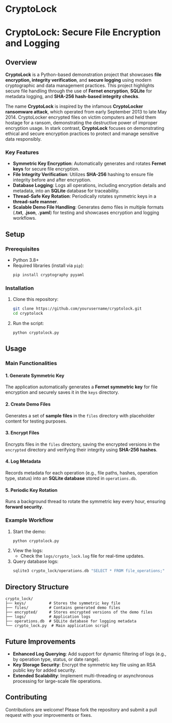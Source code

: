 # CryptoLock
# CryptoLock: Secure File Encryption and Logging

## Overview
**CryptoLock** is a Python-based demonstration project that showcases **file encryption, integrity verification**, and **secure logging** using modern cryptographic and data management practices. This project highlights secure file handling through the use of **Fernet encryption**, **SQLite** for metadata logging, and **SHA-256 hash-based integrity checks**.

The name **CryptoLock** is inspired by the infamous **CryptoLocker ransomware attack**, which operated from early September 2013 to late May 2014. CryptoLocker encrypted files on victim computers and held them hostage for a ransom, demonstrating the destructive power of improper encryption usage. In stark contrast, **CryptoLock** focuses on demonstrating ethical and secure encryption practices to protect and manage sensitive data responsibly.

### Key Features
- **Symmetric Key Encryption**: Automatically generates and rotates **Fernet keys** for secure file encryption.
- **File Integrity Verification**: Utilizes **SHA-256** hashing to ensure file integrity before and after encryption.
- **Database Logging**: Logs all operations, including encryption details and metadata, into an **SQLite** database for traceability.
- **Thread-Safe Key Rotation**: Periodically rotates symmetric keys in a **thread-safe manner**.
- **Scalable Demo File Handling**: Generates demo files in multiple formats (**.txt**, **.json**, **.yaml**) for testing and showcases encryption and logging workflows.

## Setup
### Prerequisites
- Python 3.8+
- Required libraries (install via `pip`):
  ```bash
  pip install cryptography pyyaml
  ```

### Installation
1. Clone this repository:
   ```bash
   git clone https://github.com/yourusername/cryptolock.git
   cd cryptolock
   ```
2. Run the script:
   ```bash
   python cryptolock.py
   ```

## Usage
### Main Functionalities
#### 1. **Generate Symmetric Key**
   The application automatically generates a **Fernet symmetric key** for file encryption and securely saves it in the `keys` directory.

#### 2. **Create Demo Files**
   Generates a set of **sample files** in the `files` directory with placeholder content for testing purposes.

#### 3. **Encrypt Files**
   Encrypts files in the `files` directory, saving the encrypted versions in the `encrypted` directory and verifying their integrity using **SHA-256 hashes**.

#### 4. **Log Metadata**
   Records metadata for each operation (e.g., file paths, hashes, operation type, status) into an **SQLite database** stored in `operations.db`.

#### 5. **Periodic Key Rotation**
   Runs a background thread to rotate the symmetric key every hour, ensuring **forward security**.

### Example Workflow
1. Start the demo:
   ```bash
   python cryptolock.py
   ```
2. View the logs:
   - Check the `logs/crypto_lock.log` file for real-time updates.
3. Query database logs:
   ```bash
   sqlite3 crypto_lock/operations.db "SELECT * FROM file_operations;"
   ```

## Directory Structure
```
crypto_lock/
├── keys/          # Stores the symmetric key file
├── files/         # Contains generated demo files
├── encrypted/     # Stores encrypted versions of the demo files
├── logs/          # Application logs
├── operations.db  # SQLite database for logging metadata
└── crypto_lock.py  # Main application script
```

## Future Improvements
- **Enhanced Log Querying**: Add support for dynamic filtering of logs (e.g., by operation type, status, or date range).
- **Key Storage Security**: Encrypt the symmetric key file using an RSA public key for added security.
- **Extended Scalability**: Implement multi-threading or asynchronous processing for large-scale file operations.

## Contributing
Contributions are welcome! Please fork the repository and submit a pull request with your improvements or fixes.


